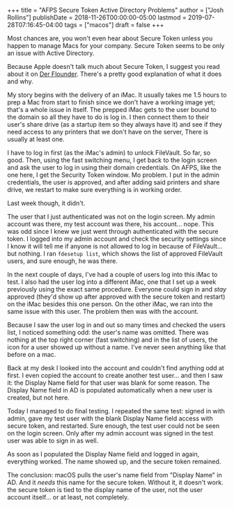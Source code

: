 +++
title = "AFPS Secure Token Active Directory Problems"
author = ["Josh Rollins"]
publishDate = 2018-11-26T00:00:00-05:00
lastmod = 2019-07-28T07:16:45-04:00
tags = ["macos"]
draft = false
+++

Most chances are, you won't even hear about Secure Token unless you happen to manage Macs for your company. Secure Token seems to be only an issue with Active Directory.

<!--more-->

Because Apple doesn't talk much about Secure Token, I suggest you read about it on [Der Flounder](https://derflounder.wordpress.com/2018/01/20/secure-token-and-filevault-on-apple-file-system/). There's a pretty good explanation of what it does and why.

My story begins with the delivery of an iMac. It usually takes me 1.5 hours to prep a Mac from start to finish since we don't have a working image yet; that's a whole issue in itself. The prepped iMac gets to the user bound to the domain so all they have to do is log in. I then connect them to their user's share drive (as a startup item so they always have it) and see if they need access to any printers that we don't have on the server, There is usually at least one.

I have to log in first (as the iMac's admin) to unlock FileVault. So far, so good. Then, using the fast switching menu, I get back to the login screen and ask the user to log in using their domain credentials. On AFPS, like the one here, I get the Security Token window. Mo problem. I put in the admin credentials, the user is approved, and after adding said printers and share drive, we restart to make sure everything is in working order.

Last week though, it didn't.

The user that I just authenticated was not on the login screen. My admin account was there, my test account was there, his account... nope. This was odd since I knew we just went through authenticated with the secure token. I logged into my admin account and check the security settings since I know it will tell me if anyone is not allowed to log in because of FileVault... but nothing. I ran `fdesetup list`, which shows the list of approved FileVault users, and sure enough, he was there.

In the next couple of days, I've had a couple of users log into this iMac to test. I also had the user log into a different iMac, one that I set up a week previously using the exact same procedure. Everyone could sign in and _stay_ approved (they'd show up after approved with the secure token and restart) on the iMac besides this one person. On the other iMac, we ran into the same issue with this user. The problem then was with the account.

Because I saw the user log in and out so many times and checked the users list, I noticed something odd: the user's name was omitted. There was nothing at the top right corner (fast switching) and in the list of users, the icon for a user showed up without a name. I've never seen anything like that before on a mac.

Back at my desk I looked into the account and couldn't find anything odd at first. I even copied the account to create another test user... and then I saw it: the Display Name field for that user was blank for some reason. The Display Name field in AD is populated automatically when a new user is created, but not here.

Today I managed to do final testing. I repeated the same test: signed in with admin, gave my test user with the blank Display Name field access with secure token, and restarted. Sure enough, the test user could not be seen on the login screen. Only after my admin account was signed in the test user was able to sign in as well.

As soon as I populated the Display Name field and logged in again, everything worked. The name showed up, and the secure token remained.

The conclusion: macOS pulls the user's name field from "Display Name" in AD. And it _needs_ this name for the secure token. Without it, it doesn't work. the secure token is tied to the display name of the user, not the user account itself... or at least, not completely.